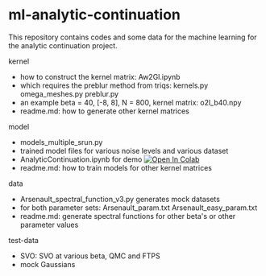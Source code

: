 # ml-analytic-continuation
This repository contains codes and some data for the machine learning for the analytic continuation project.

kernel

* how to construct the kernel matrix: Aw2Gl.ipynb
* which requires the preblur method from triqs: kernels.py omega_meshes.py preblur.py
* an example beta = 40, [-8, 8], N = 800, kernel matrix: o2l_b40.npy
* readme.md: how to generate other kernel matrices

model

* models_multiple_srun.py
* trained model files for various noise levels and various dataset
* AnalyticContinuation.ipynb for demo [![Open In Colab](https://colab.research.google.com/assets/colab-badge.svg)](https://colab.research.google.com/github/googlecolab/colabtools/blob/master/notebooks/colab-github-demo.ipynb)
* readme.md: how to train models for other kernel matrices

data

* Arsenault_spectral_function_v3.py generates mock datasets
* for both parameter sets: Arsenault_param.txt Arsenault_easy_param.txt
* readme.md: generate spectral functions for other beta's or other parameter values

test-data

* SVO: SVO at various beta, QMC and FTPS
* mock Gaussians
